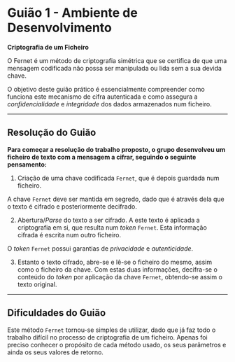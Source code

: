 # Guião 1 - Ambiente de Desenvolvimento
**Criptografia de um Ficheiro**

O Fernet é um método de criptografia simétrica que se certifica de que uma mensagem codificada não possa ser manipulada ou lida sem a sua devida chave.

O objetivo deste guião prático é essencialmente compreender como funciona este mecanismo de cifra autenticada e como assegura a *confidencialidade* e *integridade* dos dados armazenados num ficheiro.

--- 

## Resolução do Guião

**Para começar a resolução do trabalho proposto, o grupo desenvolveu um ficheiro de texto com a mensagem a cifrar, seguindo o seguinte pensamento:**

1. Criação de uma chave codificada ```Fernet```, que é depois guardada num ficheiro.

A chave ```Fernet``` deve ser mantida em segredo, dado que é através dela que o texto é cifrado e posteriormente decifrado. 

2. Abertura/*Parse* do texto a ser cifrado. A este texto é aplicada a criptografia em si, que resulta num *token* ```Fernet```. Esta informação cifrada é escrita num outro ficheiro.

O *token* ```Fernet``` possui garantias de *privacidade* e *autenticidade*.

3. Estanto o texto cifrado, abre-se e lê-se o ficheiro do mesmo, assim como o ficheiro da chave. Com estas duas informações, decifra-se o conteúdo do *token* por aplicação da chave ```Fernet```, obtendo-se assim o texto original. 

---

## Dificuldades do Guião
 
Este método ```Fernet``` tornou-se simples de utilizar, dado que já faz todo o trabalho difícil no processo de criptografia de um ficheiro. Apenas foi preciso conhecer o propósito de cada método usado, os seus parâmetros e ainda os seus valores de retorno. 